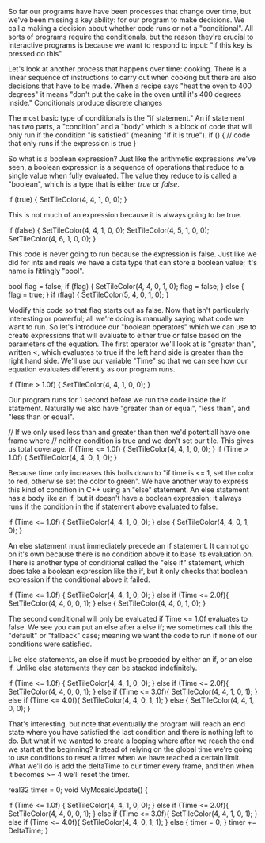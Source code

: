    So far our programs have have been processes that change over time, but we've been missing a key ability: for our program to make decisions. We call a making a decision about whether code runs or not a "conditional". All sorts of programs require the conditionals, but the reason they're crucial to interactive programs is because we want to respond to input: "if this key is pressed do this"

  Let's look at another process that happens over time: cooking. There is a linear sequence of instructions to carry out when cooking but there are also decisions that have to be made. When a recipe says "heat the oven to 400 degrees" it means "don't put the cake in the oven until it's 400 degrees inside."
  Conditionals produce discrete changes

  The most basic type of conditionals is the "if statement." An if statement has two parts, a "condition" and a "body" which is a block of code that will only run if the condition "is satisfied" (meaning "if it is true"). 
  if (<boolean expression>) {
     // code that only runs if the expression is true
  }

  So what is a boolean expression? Just like the arithmetic expressions we've seen, a boolean expression is a sequence of operations that reduce to a single value when fully evaluated. The value they reduce to is called a "boolean", which is a type that is either _true_ or _false_. 

  if (true) {
     SetTileColor(4, 4, 1, 0, 0);
  }

  This is not much of an expression because it is always going to be true. 

  if (false) {
     SetTileColor(4, 4, 1, 0, 0);
     SetTileColor(4, 5, 1, 0, 0);
     SetTileColor(4, 6, 1, 0, 0);
  }

  This code is never going to run because the expression is false. 
  Just like we did for ints and reals we have a data type that can store a boolean value; it's name is fittingly "bool".

  bool flag = false;
  if (flag) {
     SetTileColor(4, 4, 0, 1, 0);
     flag = false;
  }
  else {
     flag = true;
  }
  if (flag) {
     SetTileColor(5, 4, 0, 1, 0);
  }

  Modify this code so that flag starts out as false. 
  Now that isn't particularly interesting or powerful; all we're doing is manually saying what code we want to run. 
  So let's introduce our "boolean operators" which we can use to create expressions that will evaluate to either true or false based on the parameters of the equation.
  The first operator we'll look at is "greater than", written <, which evaluates to true if the left hand side is greater than the right hand side. We'll use our variable "Time" so that we can see how our equation evaluates differently as our program runs. 

  if (Time > 1.0f) {
     SetTileColor(4, 4, 1, 0, 0);
  }

  Our program runs for 1 second before we run the code inside the if statement. 
  Naturally we also have "greater than or equal", "less than", and "less than or equal".

// If we only used less than and greater than then we'd potentiall have one frame where
// neither condition is true and we don't set our tile. This gives us total coverage. 
  if (Time <= 1.0f) {
     SetTileColor(4, 4, 1, 0, 0);
  }
  if (Time > 1.0f) {
     SetTileColor(4, 4, 0, 1, 0);
  }

  Because time only increases this boils down to "if time is <= 1, set the color to red, otherwise set the color to green". We have another way to express this kind of condition in C++ using an "else" statement.
  An else statement has a body like an if, but it doesn't have a boolean expression; it always runs if the condition in the if statement above evaluated to false. 

  if (Time <= 1.0f) {
     SetTileColor(4, 4, 1, 0, 0);
  }
  else {
     SetTileColor(4, 4, 0, 1, 0);
  }

  An else statement must immediately precede an if statement. It cannot go on it's own because there is no condition above it to base its evaluation on. 
  There is another type of conditional called the "else if" statement, which does take a boolean expression like the if, but it only checks that boolean expression if the conditional above it failed. 

  if (Time <= 1.0f) {
     SetTileColor(4, 4, 1, 0, 0);
  }
  else if (Time <= 2.0f){
     SetTileColor(4, 4, 0, 0, 1);
  }
  else {
     SetTileColor(4, 4, 0, 1, 0);
  }

  The second conditional will only be evaluated if Time <= 1.0f evaluates to false. We see you can put an else after a else if; we sometimes call this the "default" or "fallback" case; meaning we want the code to run if none of our conditions were satisfied. 

  Like else statements, an else if must be preceded by either an if, or an else if. Unlike else statements they can be stacked indefinitely. 

  if (Time <= 1.0f) {
     SetTileColor(4, 4, 1, 0, 0);
  }
  else if (Time <= 2.0f){
     SetTileColor(4, 4, 0, 0, 1);
  }
  else if (Time <= 3.0f){
     SetTileColor(4, 4, 1, 0, 1);
  }
  else if (Time <= 4.0f){
     SetTileColor(4, 4, 0, 1, 1);
  }
  else {
     SetTileColor(4, 4, 1, 0, 0);
  }

  That's interesting, but note that eventually the program will reach an end state where you have satisfied the last condition and there is nothing left to do. But what if we wanted to create a looping where after we reach the end we start at the beginning?
  Instead of relying on the global time we're going to use conditions to reset a timer when we have reached a certain limit. What we'll do is add the deltaTime to our timer every frame, and then when it becomes >= 4 we'll reset the timer.

real32 timer = 0;
void MyMosaicUpdate() {

   if (Time <= 1.0f) {
     SetTileColor(4, 4, 1, 0, 0);
  }
  else if (Time <= 2.0f){
     SetTileColor(4, 4, 0, 0, 1);
  }
  else if (Time <= 3.0f){
     SetTileColor(4, 4, 1, 0, 1);
  }
  else if (Time <= 4.0f){
     SetTileColor(4, 4, 0, 1, 1);
  }
  else {
     timer = 0;
  }
  timer += DeltaTime;
} 